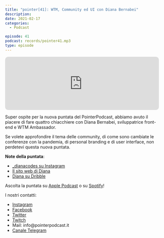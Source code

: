 ```yaml
---
title: "pointer[41]: WTM, Community ed UI con Diana Bernabei"
description:
date: 2021-02-17
categories:
  - Podcast

episode: 41
podcast: records/pointer41.mp3
type: episode
---
```


<p><iframe src="https://embed.podcasts.apple.com/us/podcast/pointer-41-wtm-community-ed-ui-con-diana-bernabei/id1465505870?i=1000509504304&amp;itsct=podcast_box&amp;itscg=30200" sandbox="allow-forms allow-popups allow-same-origin allow-scripts allow-top-navigation-by-user-activation" allow="autoplay *; encrypted-media *;" style="width: 100%; max-width: 660px; overflow: hidden; border-top-left-radius: 10px; border-top-right-radius: 10px; border-bottom-right-radius: 10px; border-bottom-left-radius: 10px; background-color: transparent; background-position: initial initial; background-repeat: initial initial;" height="175px" frameborder="0"></iframe></p>

<!-- wp:paragraph -->
<p>Super ospite per la nuova puntata del PointerPodcast, abbiamo avuto il piacere di fare quattro chiacchiere con Diana Bernabei, sviluppatrice front-end e WTM Ambassador.</p>
<!-- /wp:paragraph -->

<!-- wp:paragraph -->
<p>Se volete approfondire il tema delle community, di come sono cambiate le conferenze con la pandemia, di personal branding e di user interface, non perdetevi questa nuova puntata.</p>
<!-- /wp:paragraph -->

<!-- wp:paragraph -->
<p><strong>Note della puntata</strong>:</p>
<!-- /wp:paragraph -->

<!-- wp:list -->
<ul><li><a href="https://www.instagram.com/_dianacodes/">_dianacodes su Instagram</a></li><li><a href="https://www.dianabernabei.com">Il sito web di Diana</a></li><li><a href="https://dribbble.com/_dianacodes">Diana su Dribble</a></li></ul>
<!-- /wp:list -->

<!-- wp:paragraph -->
<p>Ascolta la puntata su <a href="https://podcasts.apple.com/it/podcast/pointerpodcast/id1465505870">Apple Podcast</a> o su <a href="https://open.spotify.com/show/3XmDzcZv4rCIx1VpWrbrkh">Spotify</a>!</p>
<!-- /wp:paragraph -->

<!-- wp:paragraph -->
<p>I nostri contatti:</p>
<!-- /wp:paragraph -->

<!-- wp:list -->
<ul><li><a href="https://www.instagram.com/pointerpodcast/">Instagram</a></li><li><a href="https://www.facebook.com/pointerPodcast/">Facebook</a></li><li><a href="https://twitter.com/PointerPodcast">Twitter</a></li><li><a href="https://www.twitch.tv/pointerpodcast">Twitch</a></li><li>Mail: info@pointerpodcast.it</li><li><a href="https://t.me/PointerPodcast">Canale Telegram</a></li></ul>
<!-- /wp:list -->

<!-- wp:paragraph -->
<p></p>
<!-- /wp:paragraph -->